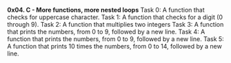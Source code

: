 **0x04. C - More functions, more nested loops**
Task 0: A function that checks for uppercase character.
Task 1: A function that checks for a digit (0 through 9).
Task 2: A function that multiplies two integers
Task 3: A function that prints the numbers, from 0 to 9, followed by a new line.
Task 4: A function that prints the numbers, from 0 to 9, followed by a new line.
Task 5: A function that prints 10 times the numbers, from 0 to 14, followed by a new line.